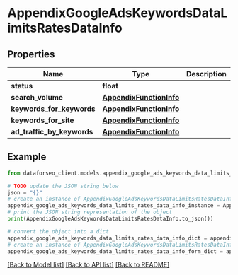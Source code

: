 # AppendixGoogleAdsKeywordsDataLimitsRatesDataInfo


## Properties

Name | Type | Description | Notes
------------ | ------------- | ------------- | -------------
**status** | **float** |  | [optional] 
**search_volume** | [**AppendixFunctionInfo**](AppendixFunctionInfo.md) |  | [optional] 
**keywords_for_keywords** | [**AppendixFunctionInfo**](AppendixFunctionInfo.md) |  | [optional] 
**keywords_for_site** | [**AppendixFunctionInfo**](AppendixFunctionInfo.md) |  | [optional] 
**ad_traffic_by_keywords** | [**AppendixFunctionInfo**](AppendixFunctionInfo.md) |  | [optional] 

## Example

```python
from dataforseo_client.models.appendix_google_ads_keywords_data_limits_rates_data_info import AppendixGoogleAdsKeywordsDataLimitsRatesDataInfo

# TODO update the JSON string below
json = "{}"
# create an instance of AppendixGoogleAdsKeywordsDataLimitsRatesDataInfo from a JSON string
appendix_google_ads_keywords_data_limits_rates_data_info_instance = AppendixGoogleAdsKeywordsDataLimitsRatesDataInfo.from_json(json)
# print the JSON string representation of the object
print(AppendixGoogleAdsKeywordsDataLimitsRatesDataInfo.to_json())

# convert the object into a dict
appendix_google_ads_keywords_data_limits_rates_data_info_dict = appendix_google_ads_keywords_data_limits_rates_data_info_instance.to_dict()
# create an instance of AppendixGoogleAdsKeywordsDataLimitsRatesDataInfo from a dict
appendix_google_ads_keywords_data_limits_rates_data_info_form_dict = appendix_google_ads_keywords_data_limits_rates_data_info.from_dict(appendix_google_ads_keywords_data_limits_rates_data_info_dict)
```
[[Back to Model list]](../README.md#documentation-for-models) [[Back to API list]](../README.md#documentation-for-api-endpoints) [[Back to README]](../README.md)


